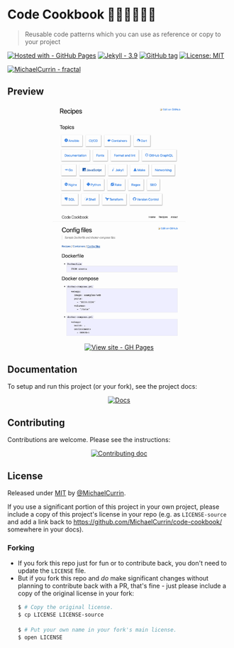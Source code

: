# Code Cookbook 👩‍💻👨‍🍳📖🥗
> Reusable code patterns which you can use as reference or copy to your project

[![Hosted with - GitHub Pages](https://img.shields.io/badge/Hosted_with-GitHub_Pages-blue?logo=github&logoColor=white)](https://pages.github.com/)
[![Jekyll - 3.9](https://img.shields.io/badge/Jekyll-3.9-blue?logo=jekyll&logoColor=white)](https://jekyllrb.com)
[![GitHub tag](https://img.shields.io/github/tag/MichaelCurrin/code-cookbook?include_prereleases&sort=semver)](https://github.com/MichaelCurrin/code-cookbook/releases/)
[![License: MIT](https://img.shields.io/badge/License-MIT-blue)](#license)

[![MichaelCurrin - fractal](https://img.shields.io/static/v1?label=MichaelCurrin&message=fractal&color=blue&logo=github)](https://github.com/MichaelCurrin/fractal)


## Preview

<div align="center">
    <a href="https://michaelcurrin.github.io/code-cookbook/">
        <img src="/sample-topics.png" alt="Sample screenshot" title="Sample screenshot" width="300" />
        <img src="/sample-docker.png" alt="Sample docker screenshot" title="Sample docker screenshot" width="300" />
    </a>
</div>

<div align="center">

[![View site - GH Pages](https://img.shields.io/static/v1?label=View+site&message=GH+Pages&color=green&style=for-the-badge)](https://michaelcurrin.github.io/code-cookbook/)

</div>


## Documentation

To setup and run this project (or your fork), see the project docs:

<div align="center">

[![Docs](https://img.shields.io/badge/View-Documentation-blue?style=for-the-badge)](/docs/)

</div>


## Contributing

Contributions are welcome. Please see the instructions:

<div align="center">

[![Contributing doc](https://img.shields.io/badge/View-Contributing_doc-blue?style=for-the-badge)](/CONTRIBUTING.md)

</div>


## License

Released under [MIT](/LICENSE) by [@MichaelCurrin](https://github.com/MichaelCurrin).

If you use a significant portion of this project in your own project, please include a copy of this project's license in your repo (e.g. as `LICENSE-source` and add a link back to https://github.com/MichaelCurrin/code-cookbook/ somewhere in your docs).

### Forking

- If you fork this repo just for fun or to contribute back, you don't need to update the `LICENSE` file.
- But if you fork this repo and _do_ make significant changes without planning to contribute back with a PR, that's fine - just please include a copy of the original license in your fork:
    ```sh
    $ # Copy the original license.
    $ cp LICENSE LICENSE-source

    $ # Put your own name in your fork's main license.
    $ open LICENSE
    ```
